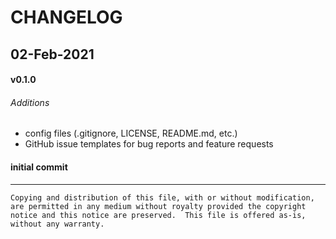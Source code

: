# CHANGELOG

## 02-Feb-2021

#### v0.1.0

###### Additions

* config files (.gitignore, LICENSE, README.md, etc.)
* GitHub issue templates for bug reports and feature requests

#### initial commit
    
---    
    
    Copying and distribution of this file, with or without modification,
    are permitted in any medium without royalty provided the copyright
    notice and this notice are preserved.  This file is offered as-is,
    without any warranty.